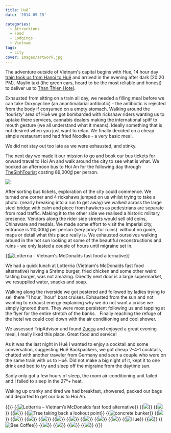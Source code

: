 ```yaml
---
title: Huế
date: '2014-09-15'

categories:
  - Attractions
  - Food
  - Lodgings
  - Vietnam
tags:
  - city
cover: images/artwork.jpg
---
```


The adventure outside of Vietnam's capital begins with Hue, 14 hour day [train took us from Hanoi to Huế](/posts/2014-09-train-from-hanoi-to-hue/ "Train from Hanoi to Hué") and arrived in the evening after dark (20:20 PM). Maylin taxi (the green cars, heard to be the most reliable and honest) to deliver us to [Than Thien Hotel](/posts/2014-09-than-thien-hotel-friendly-hotel/ "Than Thien Hotel – Friendly Hotel").

Exhausted from sitting on a train all day, we needed a filling meal before we can take Doxycycline (an anantimalarial antibiotic) - the antibiotic is rejected from the body if consumed on a empty stomach. Walking around the 'touristy' area of Huế we got bombarded with rickshaw riders wanting us to uptake there services, cannabis dealers making the international spiff to mouth gesture (we all understand what it means). Ideally something that is not desired when you just want to relax. We finally decided on a cheap simple restaurant and had fried Noodles - a very basic meal.

We did not stay out too late as we were exhausted, and stinky.

The next day we made it our mission to go and book our bus tickets for onward travel to Hoi An and walk around the city to see what is what. We booked an afternoon bus to Hoi An for the following day through [TheSinhTourist](https://www.thesinhtourist.vn/bus/hu/vc-huha-08/hue-hoi-an) costing 89,000₫ per person.

![](images/PANO_20140914_112718-1024x309.jpg)

After sorting bus tickets, exploration of the city could commence. We turned one corner and 4 rickshaws jumped on us whilst trying to take a photo. (nearly breaking into a run to get away) we walked across the large steel bridge with calm and piece from hawkers as pedestrians are separate from road traffic. Making it to the other side we realised a historic military presence. Vendors along the rider side streets would sell old coins, Chinaware and medals. We made some effort to visit the Imperial city, entrance is 110,000₫ per person (very pricy for ruins)  without no guide, maps or detail what this place really is. We exhausted ourselves walking around in the hot sun looking at some of the beautiful reconstructions and ruins - we only lasted a couple of hours until migraine set in.

{{<img src="images/IMG_4934-1024x575.jpg" title="Lotterria - Vietnam's McDonalds fast food alternative">}}

We had a quick lunch at Lotterria (Vietnam's McDonalds fast food alternative) having a Shrimp burger, fried chicken and some other weird tasting burger, was not amazing. Directly next door is a large supermarket, we resupplied water, snacks and soap.

Walking along the riverside we got pestered and followed by ladies trying to sell there "1 hour, 1hour" boat cruises. Exhausted from the sun and not wanting to exhaust energy explaining why we do not want a cruise we simply ignored them. They were most persistent following us and tapping at the flyer for the entire stretch of the banks.   Finally reaching the refuge of the hotel we could cool down with the air conditioning and cool shower.

We assessed TripAdvisor and found [Zucca](/posts/2014-09-zucca/ "Zucca") and enjoyed a great evening meal, I really liked this place. Great food and service!

As it was the last night in Huế I wanted to enjoy a cocktail and some conversation, suggesting Huế Backpackers, we got cheap 2-4-1 cocktails, chatted with another traveler from Germany and seen a couple who were on the same train with us to Huế. Did not make a big night of it, kept it to one drink and bed to try and sleep off the migraine from the daytime sun.

Sadly only got a few hours of sleep, the room air-conditioning unit failed and I failed to sleep in the 27°+ heat.

Waking up cranky and tired we had breakfast, showered, packed our bags and departed to get our bus to Hoi An.


{{<gallery>}}
  {{<img src="images/IMG_4934.jpg" title="Lotterria &#8211; Vietnam&#8217;s McDonalds fast food alternative">}}
  {{<img src="images/PANO_20140914_112718.jpg">}}
  {{<img src="images/IMG_20140914_120658.jpg">}}
  {{<img src="images/IMG_20140914_133408.jpg">}}
  {{<img src="images/IMG_4885.jpg" title="Tree taking back a lookout point">}}
  {{<img src="images/IMG_4887.jpg" title="concrete bunker">}}
  {{<img src="images/DSC01034.jpg">}}
  {{<img src="images/IMG_4893-MOTION1.gif">}}
  {{<img src="images/IMG_4906.jpg">}}
  {{<img src="images/IMG_4909.jpg">}}
  {{<img src="images/DSC01057.jpg" oriantation="portrait">}}
  {{<img src="images/IMG_4919.jpg">}}
  {{<img src="images/DSC01064.jpg">}}
  {{<img src="images/DSC01072.jpg" oriantation="portrait">}}
  {{<img src="images/DSC01069.jpg">}}
  {{<img src="images/DSC01076.jpg" title="Hue " oriantation="portrait">}}
  {{<img src="images/PANO_20140914_120057.jpg">}}
  {{<img src="images/PANO_20140915_120348-EFFECTS.jpg" title="Bee Coffee">}}
  {{<img src="images/DSC01095.jpg">}}
  {{<img src="images/IMG_4931.jpg">}}
  {{<img src="images/DSC01084.jpg">}}
  {{<img src="images/DSC01083.jpg">}}
{{</gallery>}}
